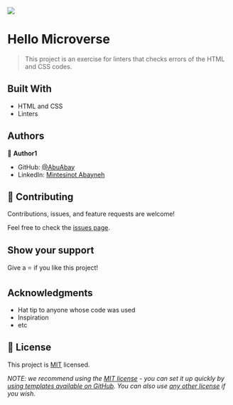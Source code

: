 ![](https://img.shields.io/badge/Microverse-blueviolet)

# Hello Microverse

> This project is an exercise for linters that checks errors of the HTML and CSS codes.

## Built With

- HTML and CSS
- Linters


## Authors

👤 **Author1**

- GitHub: [@AbuAbay](https://github.com/AbuAbay)
- LinkedIn: [Mintesinot Abayneh](https://www.linkedin.com/in/mintesinot-abayneh-8149b7183/)


## 🤝 Contributing

Contributions, issues, and feature requests are welcome!

Feel free to check the [issues page](../../issues/).

## Show your support

Give a ⭐️ if you like this project!

## Acknowledgments

- Hat tip to anyone whose code was used
- Inspiration
- etc

## 📝 License

This project is [MIT](./LICENSE) licensed.

_NOTE: we recommend using the [MIT license](https://choosealicense.com/licenses/mit/) - you can set it up quickly by [using templates available on GitHub](https://docs.github.com/en/communities/setting-up-your-project-for-healthy-contributions/adding-a-license-to-a-repository). You can also use [any other license](https://choosealicense.com/licenses/) if you wish._
